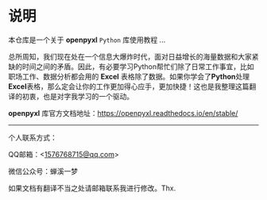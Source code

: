 # 说明

本仓库是一个关于 **openpyxl**  `Python` 库使用教程 ... 

总所周知，我们现在处在一个信息大爆炸时代，面对日益增长的海量数据和大家紧缺的时间之间的矛盾。因此，有必要学习Python帮忙们除了日常工作事宜，比如职场工作、数据分析都会用的 **Excel** 表格除了数据。如果你学会了**Python**处理**Excel**表格，那么定会让你的工作更加得心应手，更加快捷！这也是我整理这篇翻译的初衷，也是对字我学习的一个驱动。


**openpyxl** 库官方文档地址：https://openpyxl.readthedocs.io/en/stable/

--- 

个人联系方式：

QQ邮箱：&lt;1576768715@qq.com&gt;

微信公众号：蝉溪一梦

如果文档有翻译不当之处请邮箱联系我进行修改。Thx.







